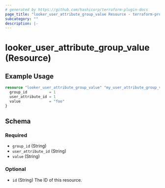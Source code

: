 ```yaml
---
# generated by https://github.com/hashicorp/terraform-plugin-docs
page_title: "looker_user_attribute_group_value Resource - terraform-provider-looker"
subcategory: ""
description: |-
---
```


# looker_user_attribute_group_value (Resource)



## Example Usage

```terraform
resource "looker_user_attribute_group_value" "my_user_attribute_group_value" {
  group_id          = 1
  user_attribute_id = 1
  value             = "foo"
}
```

<!-- schema generated by tfplugindocs -->
## Schema

### Required

- `group_id` (String)
- `user_attribute_id` (String)
- `value` (String)

### Optional

- `id` (String) The ID of this resource.



